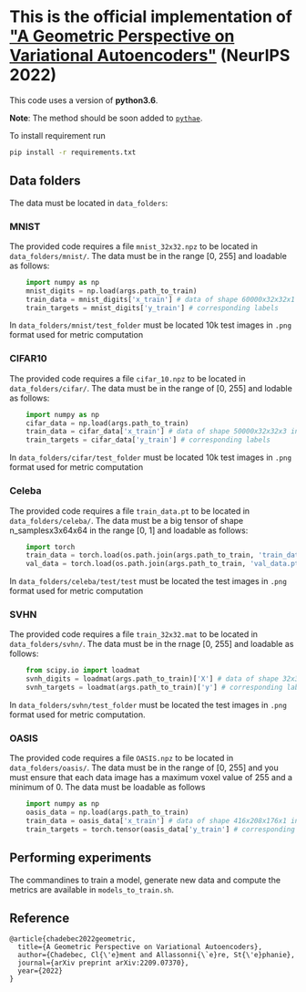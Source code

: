 # This is the official implementation of ["A Geometric Perspective on Variational Autoencoders"](https://arxiv.org/abs/2209.07370) (NeurIPS 2022)

This code uses a version of **python3.6**. 

**Note**: The method should be soon added to [`pythae`](https://github.com/clementchadebec/benchmark_VAE).

To install requirement run

```bash 
pip install -r requirements.txt
```

## Data folders

The data must be located in `data_folders`:

### MNIST
The provided code requires a file `mnist_32x32.npz` to be located in `data_folders/mnist/`.
The data must be in the range [0, 255] and loadable as follows:
```python
    import numpy as np
    mnist_digits = np.load(args.path_to_train)
    train_data = mnist_digits['x_train'] # data of shape 60000x32x32x1 in [0-255]
    train_targets = mnist_digits['y_train'] # corresponding labels
```

In `data_folders/mnist/test_folder` must be located 10k test images in `.png` format used for metric
computation

### CIFAR10
The provided code requires a file `cifar_10.npz` to be located in `data_folders/cifar/`.
The data must be in the range of [0, 255] and lodable as follows:
```python
    import numpy as np
    cifar_data = np.load(args.path_to_train)
    train_data = cifar_data['x_train'] # data of shape 50000x32x32x3 in [0-255]
    train_targets = cifar_data['y_train'] # corresponding labels
```

In `data_folders/cifar/test_folder` must be located 10k test images in `.png` format used for metric
computation

### Celeba
The provided code requires a file `train_data.pt` to be located in `data_folders/celeba/`. The data 
must be a big tensor of shape n_samplesx3x64x64 in the range [0, 1] and loadable as follows:

```python
    import torch
    train_data = torch.load(os.path.join(args.path_to_train, 'train_data.pt')) # data of shape 162770x64x64x3 in the range of [0-1]
    val_data = torch.load(os.path.join(args.path_to_train, 'val_data.pt')) # data of shape 19867x64x64x3 in the range of [0-1]
```

In `data_folders/celeba/test/test` must be located the test images in `.png` format used for metric
computation

### SVHN

The provided code requires a file `train_32x32.mat` to be located in `data_folders/svhn/`.
The data must be in the rnage [0, 255] and loadable as follows:

```python
    from scipy.io import loadmat
    svnh_digits = loadmat(args.path_to_train)['X'] # data of shape 32x32x3x73257 in the range of [0-255]
    svnh_targets = loadmat(args.path_to_train)['y'] # corresponding labels
```

In `data_folders/svhn/test_folder` must be located the test images in `.png` format used for metric
computation.


### OASIS
The provided code requires a file `OASIS.npz` to be located in `data_folders/oasis/`. The data must be in the range of [0, 255] and you must ensure that each data image has a maximum voxel value of 255 and a minimum of 0. The data must be loadable as follows

```python
    import numpy as np
    oasis_data = np.load(args.path_to_train)
    train_data = oasis_data['x_train'] # data of shape 416x208x176x1 in the range of [0-255]
    train_targets = torch.tensor(oasis_data['y_train'] # corresponding targets
```

## Performing experiments

The commandines to train a model, generate new data and compute the metrics are available in 
`models_to_train.sh`.


## Reference
```bibtext
@article{chadebec2022geometric,
  title={A Geometric Perspective on Variational Autoencoders},
  author={Chadebec, Cl{\'e}ment and Allassonni{\`e}re, St{\'e}phanie},
  journal={arXiv preprint arXiv:2209.07370},
  year={2022}
}
```
